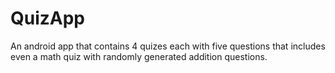 # QuizApp
An android app that contains 4 quizes each with five questions that includes even a math quiz with randomly generated addition questions.

